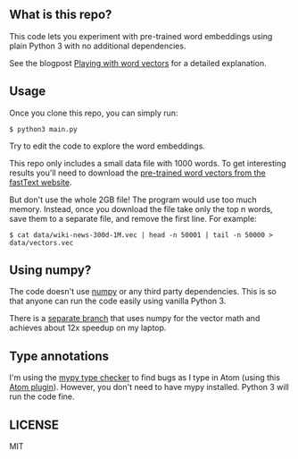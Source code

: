## What is this repo?

This code lets you experiment with pre-trained word embeddings using plain Python 3 with no additional dependencies.

See the blogpost [Playing with word vectors](https://medium.com/@martinkonicek/playing-with-word-vectors-308ab2faa519) for a detailed explanation.

## Usage

Once you clone this repo, you can simply run:

```
$ python3 main.py
```

Try to edit the code to explore the word embeddings.

This repo only includes a small data file with 1000 words. To get interesting results you'll need to download the [pre-trained word vectors from the fastText website](https://fasttext.cc/docs/en/english-vectors.html).

But don't use the whole 2GB file! The program would use too much memory. Instead, once you download the file take only the top n words, save them to a separate file, and remove the first line. For example:

```
$ cat data/wiki-news-300d-1M.vec | head -n 50001 | tail -n 50000 > data/vectors.vec
```

## Using numpy?

The code doesn't use [numpy](http://www.numpy.org/) or any third party dependencies. This is so that anyone can run the code easily using vanilla Python 3.

There is a [separate branch](https://github.com/mkonicek/nlp/tree/numpy) that uses numpy for the vector math and achieves about 12x speedup on my laptop.

## Type annotations

I'm using the [mypy type checker](http://mypy-lang.org/) to find bugs as I type in Atom (using this [Atom plugin](https://atom.io/packages/linter-mypy)). However, you don't need to have mypy installed. Python 3 will run the code fine.

## LICENSE

MIT
